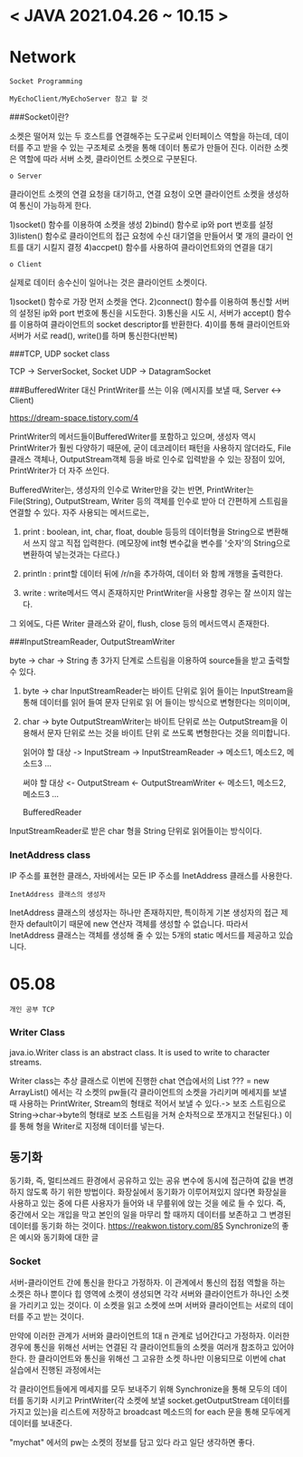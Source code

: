# 				< JAVA 2021.04.26 ~ 10.15 >



# Network

	Socket Programming

	MyEchoClient/MyEchoServer 참고 할 것 
	
	
###Socket이란?

소켓은 떨어져 있는 두 호스트를 연결해주는 도구로써 인터페이스 역할을 하는데, 데이터를 주고 받을 수 있는 구조체로 소켓을 통해 데이터 통로가 만들어 진다. 이러한 소켓은 역할에 따라 서버 소켓, 클라이언트 소켓으로 구분된다.


	o Server

클라이언트 소켓의 연결 요청을 대기하고, 연결 요청이 오면 클라이언트 소켓을 생성하여 통신이 가능하게 한다.

1)socket() 함수를 이용하여 소켓을 생성
2)bind() 함수로 ip와 port 번호를 설정
3)listen() 함수로 클라이언트의 접근 요청에 수신 대기열을 만들어서 몇 개의 클라이	언트를 대기 시킬지 결정 
4)accpet() 함수를 사용하여 클라이언트와의 연결을 대기 


	o Client

실제로 데이터 송수신이 일어나는 것은 클라이언트 소켓이다.

1)socket() 함수로 가장 먼저 소켓을 연다.
2)connect() 함수를 이용하여 통신할 서버의 설정된 ip와 port 번호에 통신을 시도한다.
3)통신을 시도 시, 서버가 accept() 함수를 이용하여 클라이언트의 socket descriptor를 반환한다.
4)이를 통해 클라이언트와 서버가 서로 read(), write()를 하며 통신한다(반복)


###TCP, UDP socket class 
	
TCP -> ServerSocket, Socket
UDP -> DatagramSocket



###BufferedWriter 대신 PrintWriter를 쓰는 이유 (메시지를 보낼 때, Server <-> Client)

https://dream-space.tistory.com/4


PrintWriter의 메서드들이BufferedWriter를 포함하고 있으며, 
생성자 역시 PrintWriter가 훨씬 다양하기 때문에, 
굳이 데코레이터 패턴을 사용하지 않더라도, File클래스 객체나,
OutputStream객체 등을 바로 인수로 입력받을 수 있는 장점이 있어, 
PrintWriter가 더 자주 쓰인다.

BufferedWriter는, 생성자의 인수로 Writer만을 갖는 반면,
PrintWriter는 File(String), OutputStream, Writer 등의 객체를 
인수로 받아 더 간편하게 스트림을 연결할 수 있다.
자주 사용되는 메서드로는,

1. print : boolean, int, char, float, double 등등의 데이터형을 String으로 변환해서 쓰지 않고 직접 입력한다. (메모장에 int형 변수값을 변수를 '숫자'의 String으로 변환하여 넣는것과는 다르다.)

2. println : print할 데이터 뒤에 /r/n을 추가하여, 데이터 와 함께 개행을 출력한다.

3. write : write메서드 역시 존재하지만 PrintWriter을 사용할 경우는 잘 쓰이지 않는다.

그 외에도, 다른 Writer 클래스와 같이, flush, close 등의 메서드역시 존재한다.




###InputStreamReader, OutputStreamWriter



byte -> char -> String 총 3가지 단계로 스트림을 이용하여 source들을 받고 출력할 수 있다.


1. byte -> char
	InputStreamReader는 바이트 단위로 읽어 들이는 InputStream을 통해 데이터를 읽어 들여 문자 단위로 읽	어 들이는 방식으로 변형한다는 의미이며,


2. char -> byte
	OutputStreamWriter는 바이트 단위로 쓰는 OutputStream을 이용해서 문자 단위로 쓰는 것을 바이트 단위
	로 쓰도록 변형한다는 것을 의미합니다.
	
	읽어야 할 대상 -> InputStream -> InputStreamReader -> 메소드1, 메소드2, 메소드3 ...
	
	써야 할 대상 <- OutputStream <- OutputStreamWriter <- 메소드1, 메소드2, 메소드3 ...
	
	 BufferedReader

InputStreamReader로 받은 char 형을 String 단위로 읽어들이는 방식이다.

### InetAddress class
	
IP 주소를 표현한 클래스, 자바에서는 모든 IP 주소를 InetAddress 클래스를 사용한다.

	InetAddress 클래스의 생성자
InetAddress 클래스의 생성자는 하나만 존재하지만, 특이하게 기본 생성자의 접근 제한자 default이기 때문에 new 연산자 객체를 생성할 수 없습니다. 따라서 InetAddress 클래스는 객체를 생성해 줄 수 있는 5개의 static 메서드를 제공하고 있습니다.

	

# 05.08

	개인 공부 TCP
	
	
### Writer Class

java.io.Writer class is an abstract class. It is used to write to character streams.

Writer class는 추상 클래스로 이번에 진행한 chat 연습에서의 
List<Writer> ??? = new ArrayList<Writer>() 
에서는 각 소켓의 pw들(각 클라이언트의 소켓을 가리키며 메세지를 보낼 때 사용하는 PrintWriter, Stream의 형태로 적어서 보낼 수 있다.-> 보조 스트림으로 String->char->byte의 형태로 보조 스트림을 거쳐 순차적으로 쪼개지고 전달된다.)
이를 통해 형을 Writer로 지정해 데이터를 넣는다.


## 동기화

동기화, 즉, 멀티쓰레드 환경에서 공유하고 있는 공유 변수에 동시에 접근하여 값을 변경하지 않도록 하기 위한 방법이다.
화장실에서 동기화가 이루어져있지 않다면 화장실을 사용하고 있는 중에 다른 사용자가 들어와 내 무릎위에 앉는 것을 에로 들 수 있다.
즉, 중간에서 오는 개입을 막고 본인의 일을 마무리 할 때까지 데이터를 보존하고 그 변경된 데이터를 동기화 하는 것이다.
	https://reakwon.tistory.com/85 
	Synchronize의 좋은 예시와 동기화에 대한 글 
	
	
### Socket

서버-클라이언트 간에 통신을 한다고 가정하자.
이 관계에서 통신의 접점 역할을 하는 소켓은 하나 뿐이다
힙 영역에 소켓이 생성되면 각각 서버와 클라이언트가 하나인 소켓을 가리키고 있는 것이다.
이 소켓을 읽고 소켓에 쓰며 서버와 클라이언트는 서로의 데이터를 주고 받는 것이다.

만약에 이러한 관계가 서버와 클라이언트의 1대 n 관계로 넘어간다고 가정하자.
이러한 경우에 통신을 위해선 서버는 연결된 각 클라이언트들의 소켓을 여러개 참조하고 있어야 한다.
한 클라이언트와 통신을 위해선 그 고유한 소켓 하나만 이용되므로 
이번에 chat 실습에서 진행된 과정에서는

각 클라이언트들에게 메세지를 모두 보내주기 위해 Synchronize을 통해 모두의 데이터를 동기화 시키고
PrintWriter(각 소켓에 보낼 socket.getOutputStream 데이터를 가지고 있는)을 
리스트에 저장하고 broadcast 메소드의  for each 문을 통해 모두에게 데이터를 보내준다.

"mychat" 에서의 pw는 소켓의 정보를 담고 있다 라고 일단 생각하면 좋다.


	
	

